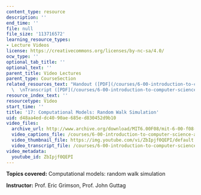 ```yaml
---
content_type: resource
description: ''
end_time: ''
file: null
file_size: '113716572'
learning_resource_types:
- Lecture Videos
license: https://creativecommons.org/licenses/by-nc-sa/4.0/
ocw_type: ''
optional_tab_title: ''
optional_text: ''
parent_title: Video Lectures
parent_type: CourseSection
related_resources_text: "Handout ([PDF](/courses/6-00-introduction-to-computer-science-and-programming-fall-2008/resources/lec17-1))\
  \  \nTranscript ([PDF](/courses/6-00-introduction-to-computer-science-and-programming-fall-2008/resources/6-00f08-l17))"
resource_index_text: ''
resourcetype: Video
start_time: ''
title: '17: Computational Models: Random Walk Simulation'
uid: d48aa4ed-dc40-90ae-685e-d830452d9b10
video_files:
  archive_url: http://www.archive.org/download/MIT6.00F08/mit-6-00-f08-lec17_300k.mp4
  video_captions_file: /courses/6-00-introduction-to-computer-science-and-programming-fall-2008/2034e22638145383b0450a86e19a5ae2_ZbIpjf0QEPI.vtt
  video_thumbnail_file: https://img.youtube.com/vi/ZbIpjf0QEPI/default.jpg
  video_transcript_file: /courses/6-00-introduction-to-computer-science-and-programming-fall-2008/44ff9ffe6e6556f321a4fcd885d0fcd3_ZbIpjf0QEPI.pdf
video_metadata:
  youtube_id: ZbIpjf0QEPI
---
```


**Topics covered:** Computational models: random walk simulation

**Instructor:** Prof. Eric Grimson, Prof. John Guttag

